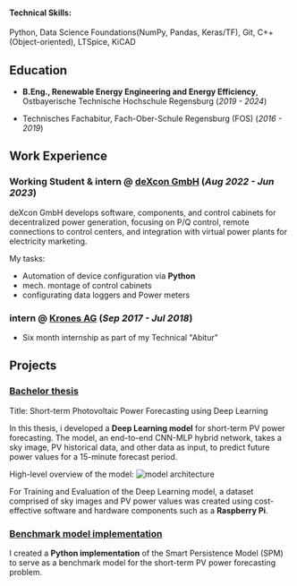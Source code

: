 #### Technical Skills: 
Python, Data Science Foundations(NumPy, Pandas, Keras/TF), Git, C++(Object-oriented), LTSpice, KiCAD

## Education 			        		
 - **B.Eng., Renewable Energy Engineering and Energy Efficiency**,  Ostbayerische Technische Hochschule Regensburg (_2019 - 2024_)

 - Technisches Fachabitur, Fach-Ober-Schule Regensburg (FOS) (_2016 - 2019_)  


## Work Experience
### **Working Student & intern  @ [deXcon GmbH](https://www.dexcon.tech/) (_Aug 2022 - Jun 2023_)**
deXcon GmbH develops software, components, and control cabinets for decentralized power generation, focusing on P/Q control, remote connections to control centers, and integration with virtual power plants for electricity marketing.

My tasks: 
- Automation of device configuration via **Python**
- mech. montage of control cabinets
- configurating data loggers and Power meters



### **intern @ [Krones AG](https://www.krones.com/de/index.php) (_Sep 2017 - Jul 2018_)**
- Six month internship as part of my Technical "Abitur"



## Projects
### [Bachelor thesis](https://github.com/Felix561/Photovoltaic-power-forecasting-using-deep-learning)

Title: Short-term Photovoltaic Power Forecasting using Deep Learning

In this thesis, i developed a **Deep Learning model** for short-term PV power forecasting. The model, an end-to-end CNN-MLP hybrid network, takes a sky image, PV historical data, and other data as input, to predict future power values for a 15-minute forecast period.

High-level overview of the model:
![model architecture](/assets/img/High_level_Überblick_Model_V4.png)

For Training and Evaluation of the Deep Learning model, a dataset comprised of sky images and PV power values was created using cost-effective software and hardware components such as a **Raspberry Pi**.


### [Benchmark model implementation](https://github.com/Felix561/smart-persistence-model)

I created a **Python implementation** of the Smart Persistence Model (SPM) to serve as a benchmark model for the short-term PV power forecasting problem.
